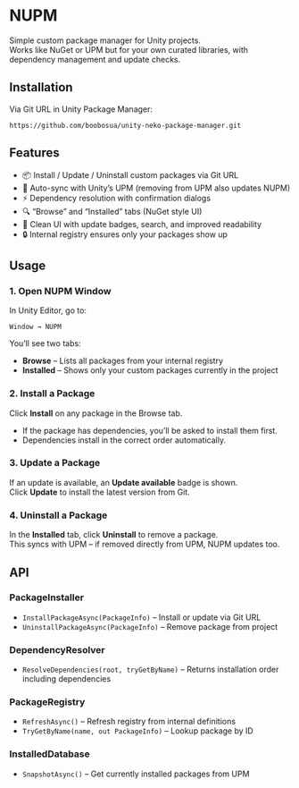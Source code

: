 # NUPM

Simple custom package manager for Unity projects.  
Works like NuGet or UPM but for your own curated libraries, with dependency management and update checks.

## Installation

Via Git URL in Unity Package Manager:

```
https://github.com/boobosua/unity-neko-package-manager.git
```

## Features

- 📦 Install / Update / Uninstall custom packages via Git URL
- 🔄 Auto-sync with Unity’s UPM (removing from UPM also updates NUPM)
- ⚡ Dependency resolution with confirmation dialogs
- 🔍 “Browse” and “Installed” tabs (NuGet style UI)
- 🎨 Clean UI with update badges, search, and improved readability
- 🔒 Internal registry ensures only your packages show up

## Usage

### 1. Open NUPM Window

In Unity Editor, go to:

```
Window → NUPM
```

You’ll see two tabs:

- **Browse** – Lists all packages from your internal registry
- **Installed** – Shows only your custom packages currently in the project

### 2. Install a Package

Click **Install** on any package in the Browse tab.

- If the package has dependencies, you’ll be asked to install them first.
- Dependencies install in the correct order automatically.

### 3. Update a Package

If an update is available, an **Update available** badge is shown.  
Click **Update** to install the latest version from Git.

### 4. Uninstall a Package

In the **Installed** tab, click **Uninstall** to remove a package.  
This syncs with UPM – if removed directly from UPM, NUPM updates too.

## API

### PackageInstaller

- `InstallPackageAsync(PackageInfo)` – Install or update via Git URL
- `UninstallPackageAsync(PackageInfo)` – Remove package from project

### DependencyResolver

- `ResolveDependencies(root, tryGetByName)` – Returns installation order including dependencies

### PackageRegistry

- `RefreshAsync()` – Refresh registry from internal definitions
- `TryGetByName(name, out PackageInfo)` – Lookup package by ID

### InstalledDatabase

- `SnapshotAsync()` – Get currently installed packages from UPM
